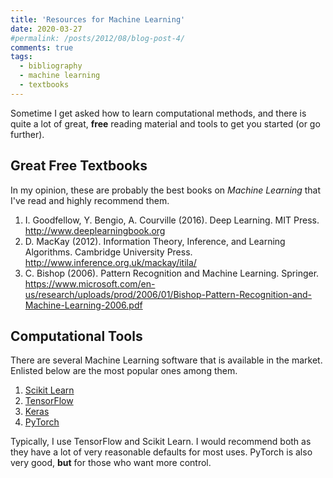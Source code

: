 ```yaml
---
title: 'Resources for Machine Learning'
date: 2020-03-27
#permalink: /posts/2012/08/blog-post-4/
comments: true
tags:
  - bibliography
  - machine learning
  - textbooks
---
```


Sometime I get asked how to learn computational methods, and there is quite a lot of great, **free** reading material and tools to get you started (or go further).

## Great Free Textbooks

In my opinion, these are probably the best books on *Machine Learning* that I've read and highly recommend them.

1. I. Goodfellow, Y. Bengio, A. Courville (2016). Deep Learning. MIT Press. http://www.deeplearningbook.org
2. D. MacKay (2012). Information Theory, Inference, and Learning Algorithms. Cambridge University Press. http://www.inference.org.uk/mackay/itila/
3. C. Bishop (2006). Pattern Recognition and Machine Learning. Springer. https://www.microsoft.com/en-us/research/uploads/prod/2006/01/Bishop-Pattern-Recognition-and-Machine-Learning-2006.pdf   

## Computational Tools

There are several Machine Learning software that is available in the market. Enlisted below are the most popular ones among them.

1. [Scikit Learn](https://scikit-learn.org/stable/)
2. [TensorFlow](https://www.tensorflow.org/)
3. [Keras](https://keras.io/)
4. [PyTorch](https://pytorch.org/)

Typically, I use TensorFlow and Scikit Learn. I would recommend both as they have a lot of very reasonable defaults for most uses. PyTorch is also very good, **but** for those who want more control.